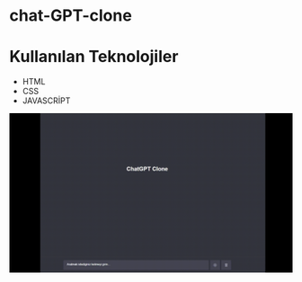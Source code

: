 <h1> chat-GPT-clone </h1>

<h1>Kullanılan Teknolojiler</h1>

<ul>
<li>HTML</li>
<li>CSS</li>
<li>JAVASCRİPT</li>
</ul>

![](chatgif.gif)
